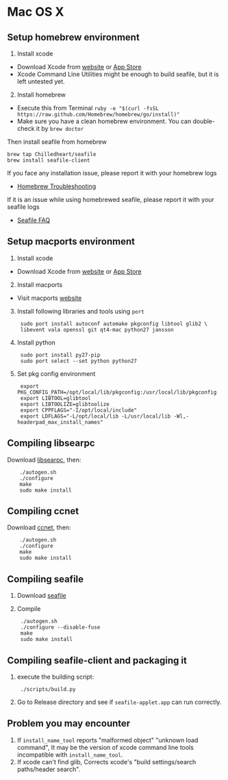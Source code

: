 # Mac OS X

Setup homebrew environment
----------------------------
1. Install xcode

  - Download Xcode from [website](https://developer.apple.com/xcode/downloads/) or
    [App Store](http://itunes.apple.com/us/app/xcode/id497799835?ls=1&mt=12)
  - Xcode Command Line Utilities might be enough to build seafile, but it is left untested yet.

2. Install homebrew

  - Execute this from Terminal
  ``ruby -e "$(curl -fsSL https://raw.github.com/Homebrew/homebrew/go/install)"``
  - Make sure you have a clean homebrew environment. You can double-check it
    by ``brew doctor``

Then install seafile from homebrew
  ```
  brew tap Chilledheart/seafile
  brew install seafile-client
  ```

If you face any installation issue, please report it with your homebrew logs
- [Homebrew Troubleshooting](https://github.com/Homebrew/homebrew/wiki/Troubleshooting)

If it is an issue while using homebrewed seafile, please report it with your seafile logs
- [Seafile FAQ](../faq.md)

Setup macports environment
-----------------------------

1. Install xcode
  - Download Xcode from [website](https://developer.apple.com/xcode/downloads/) or
  [App Store](http://itunes.apple.com/us/app/xcode/id497799835?ls=1&mt=12)

2. Install macports
  - Visit macports [website](https://www.macports.org/)

3. Install following libraries and tools using `port`

        sudo port install autoconf automake pkgconfig libtool glib2 \
        libevent vala openssl git qt4-mac python27 jansson

4. Install python

        sudo port install py27-pip
        sudo port select --set python python27

5. Set pkg config environment

        export PKG_CONFIG_PATH=/opt/local/lib/pkgconfig:/usr/local/lib/pkgconfig
        export LIBTOOL=glibtool
        export LIBTOOLIZE=glibtoolize
        export CPPFLAGS="-I/opt/local/include"
        export LDFLAGS="-L/opt/local/lib -L/usr/local/lib -Wl,-headerpad_max_install_names"


Compiling libsearpc
------------------

Download [libsearpc](https://github.com/haiwen/libsearpc), then:

        ./autogen.sh
        ./configure
        make
        sudo make install

Compiling ccnet
---------------

Download [ccnet](https://github.com/haiwen/ccnet), then:

        ./autogen.sh
        ./configure
        make
        sudo make install

Compiling seafile
-----------------

1. Download [seafile](https://github.com/haiwen/seafile)
2. Compile

        ./autogen.sh
        ./configure --disable-fuse
        make
        sudo make install

Compiling seafile-client and packaging it
---------

1. execute the building script:

        ./scripts/build.py

2. Go to Release directory and see if `seafile-applet.app` can run correctly.

Problem you may encounter
-------------------------
1. If `install_name_tool` reports "malformed object" "unknown load command", It may be the version of xcode command line tools incompatible with `install_name_tool`.
2. If xcode can't find glib, Corrects xcode's "build settings/search paths/header search".
